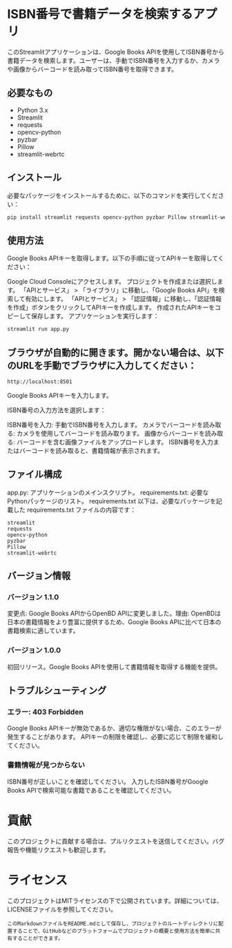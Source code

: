 # ISBN番号で書籍データを検索するアプリ

このStreamlitアプリケーションは、Google Books APIを使用してISBN番号から書籍データを検索します。ユーザーは、手動でISBN番号を入力するか、カメラや画像からバーコードを読み取ってISBN番号を取得できます。

## 必要なもの

- Python 3.x
- Streamlit
- requests
- opencv-python
- pyzbar
- Pillow
- streamlit-webrtc

## インストール

必要なパッケージをインストールするために、以下のコマンドを実行してください：

```sh
pip install streamlit requests opencv-python pyzbar Pillow streamlit-webrtc
```

## 使用方法
Google Books APIキーを取得します。以下の手順に従ってAPIキーを取得してください：

Google Cloud Consoleにアクセスします。
プロジェクトを作成または選択します。
「APIとサービス」 > 「ライブラリ」に移動し、「Google Books API」を検索して有効にします。
「APIとサービス」 > 「認証情報」に移動し、「認証情報を作成」ボタンをクリックしてAPIキーを作成します。
作成されたAPIキーをコピーして保存します。
アプリケーションを実行します：
```sh
streamlit run app.py
```

## ブラウザが自動的に開きます。開かない場合は、以下のURLを手動でブラウザに入力してください：
```
http://localhost:8501
```

Google Books APIキーを入力します。

ISBN番号の入力方法を選択します：

ISBN番号を入力: 手動でISBN番号を入力します。
カメラでバーコードを読み取る: カメラを使用してバーコードを読み取ります。
画像からバーコードを読み取る: バーコードを含む画像ファイルをアップロードします。
ISBN番号を入力またはバーコードを読み取ると、書籍情報が表示されます。

## ファイル構成
app.py: アプリケーションのメインスクリプト。
requirements.txt: 必要なPythonパッケージのリスト。
requirements.txt
以下は、必要なパッケージを記載した requirements.txt ファイルの内容です：
```
streamlit
requests
opencv-python
pyzbar
Pillow
streamlit-webrtc
```
## バージョン情報
### バージョン 1.1.0
変更点: Google Books APIからOpenBD APIに変更しました。理由: OpenBDは日本の書籍情報をより豊富に提供するため、Google Books APIに比べて日本の書籍検索に適しています。
### バージョン 1.0.0
初回リリース。Google Books APIを使用して書籍情報を取得する機能を提供。

## トラブルシューティング
### エラー: 403 Forbidden
Google Books APIキーが無効であるか、適切な権限がない場合、このエラーが発生することがあります。
APIキーの制限を確認し、必要に応じて制限を緩和してください。
### 書籍情報が見つからない
ISBN番号が正しいことを確認してください。
入力したISBN番号がGoogle Books APIで検索可能な書籍であることを確認してください。

# 貢献
このプロジェクトに貢献する場合は、プルリクエストを送信してください。バグ報告や機能リクエストも歓迎します。

# ライセンス
このプロジェクトはMITライセンスの下で公開されています。詳細については、LICENSEファイルを参照してください。
```
このMarkdownファイルをREADME.mdとして保存し、プロジェクトのルートディレクトリに配置することで、GitHubなどのプラットフォームでプロジェクトの概要と使用方法を簡単に共有することができます。
```
